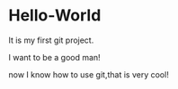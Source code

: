 # Hello-World

It is my first git project.

I want to be a good man!

now I know how to use git,that is very cool!
